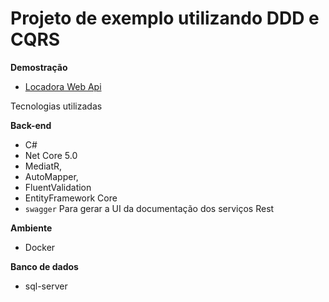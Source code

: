 # Projeto de exemplo utilizando DDD e CQRS  

**Demostração**
- [Locadora Web Api ](http://locadora.southcentralus.cloudapp.azure.com/swagger/index.html)

 Tecnologias utilizadas

**Back-end**
- C#
- Net Core 5.0
- MediatR,
- AutoMapper,
- FluentValidation 
- EntityFramework Core
- `swagger` Para gerar a UI da documentação dos serviços Rest

**Ambiente**
 - Docker

**Banco de dados**
 - sql-server 


 
